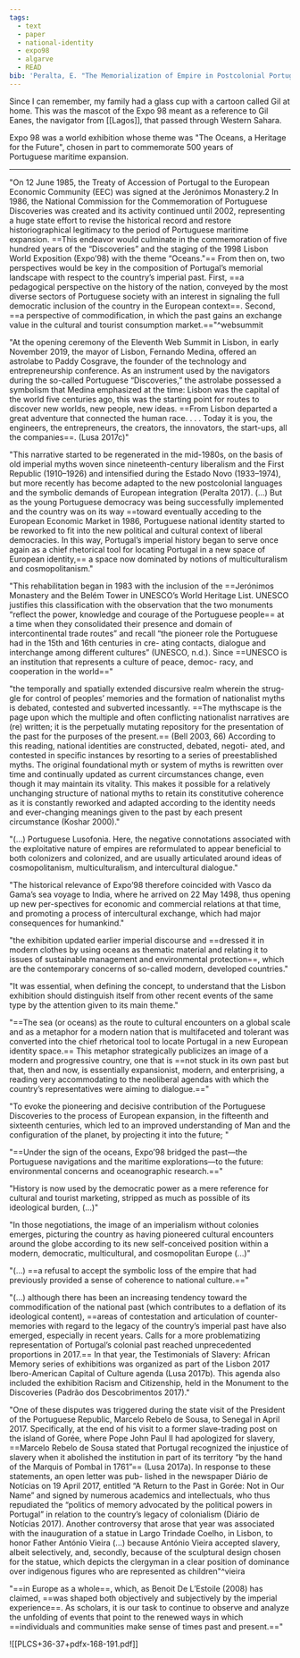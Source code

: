 ```yaml
---
tags:
  - text
  - paper
  - national-identity
  - expo98
  - algarve
  - READ
bib: 'Peralta, E. "The Memorialization of Empire in Postcolonial Portugal: Identity Politics and the Commodification of History," Portuguese Literary & Cultural Studies 36-37. 2022: 156. https://ojs.lib.umassd.edu/plcs/article/view/PLCS36_37_Peralta_page156.'
---
```

Since I can remember, my family had a glass cup with a cartoon called Gil at home. This was the mascot of the Expo 98 meant as a reference to Gil Eanes, the navigator from [[Lagos]], that passed through Western Sahara. 

Expo 98 was a world exhibition whose theme was "The Oceans, a Heritage for the Future", chosen in part to commemorate 500 years of Portuguese maritime expansion.

---

"On 12 June 1985, the Treaty of Accession of Portugal to the European Economic Community (EEC) was signed at the Jerónimos Monastery.2 In 1986, the National Commission for the Commemoration of Portuguese Discoveries was created and its activity continued until 2002, representing a huge state effort to revise the historical record and restore historiographical legitimacy to the period of Portuguese maritime expansion. ==This endeavor would culminate in the commemoration of five hundred years of the “Discoveries” and the staging of the 1998 Lisbon World Exposition (Expo’98) with the theme “Oceans."== From then on, two perspectives would be key in the composition of Portugal’s memorial landscape with respect to the country’s imperial past. First, ==a pedagogical perspective on the history of the nation, conveyed by the most diverse sectors of Portuguese society with an interest in signaling the full democratic inclusion of the country in the European context==. Second, ==a perspective of commodification, in which the past gains an exchange value in the cultural and tourist consumption market.=="^websummit

"At the opening ceremony of the Eleventh Web Summit in Lisbon, in early November 2019, the mayor of Lisbon, Fernando Medina, offered an astrolabe to Paddy Cosgrave, the founder of the technology and entrepreneurship conference. As an instrument used by the navigators during the so-called Portuguese “Discoveries,” the astrolabe possessed a symbolism that Medina emphasized at the time: Lisbon was the capital of the world five centuries ago, this was the starting point for routes to discover new worlds, new people, new ideas. ==From Lisbon departed a great adventure that connected the human race. . . . Today it is you, the engineers, the entrepreneurs, the creators, the innovators, the start-ups, all the companies==. (Lusa 2017c)"

"This narrative started to be regenerated in the mid-1980s, on the basis of old imperial myths woven since nineteenth-century liberalism and the First Republic (1910–1926) and intensified during the Estado Novo (1933–1974), but more recently has become adapted to the new postcolonial languages and the symbolic demands of European integration (Peralta 2017). (...) But as the young Portuguese democracy was being successfully implemented and the country was on its way ==toward eventually acceding to the European Economic Market in 1986, Portuguese national identity started to be reworked to fit into the new political and cultural context of liberal democracies. In this way, Portugal’s imperial history began to serve once again as a chief rhetorical tool for locating Portugal in a new space of European identity,== a space now dominated by notions of multiculturalism and cosmopolitanism."

"This rehabilitation began in 1983 with the inclusion of the ==Jerónimos Monastery and the Belém Tower in UNESCO’s World Heritage List. UNESCO justifies this classification with the observation that the two monuments “reflect the power, knowledge and courage of the Portuguese people== at a time when they consolidated their presence and domain of intercontinental trade routes” and recall “the pioneer role the Portuguese had in the 15th and 16th centuries in cre- ating contacts, dialogue and interchange among different cultures” (UNESCO, n.d.). Since ==UNESCO is an institution that represents a culture of peace, democ- racy, and cooperation in the world=="

"the temporally and spatially extended discursive realm wherein the strug- gle for control of peoples’ memories and the formation of nationalist myths is debated, contested and subverted incessantly. ==The mythscape is the page upon which the multiple and often conflicting nationalist narratives are (re) written; it is the perpetually mutating repository for the presentation of the past for the purposes of the present.== (Bell 2003, 66)
According to this reading, national identities are constructed, debated, negoti- ated, and contested in specific instances by resorting to a series of preestablished myths. The original foundational myth or system of myths is rewritten over time and continually updated as current circumstances change, even though it may maintain its vitality. This makes it possible for a relatively unchanging structure of national myths to retain its constitutive coherence as it is constantly reworked and adapted according to the identity needs and ever-changing meanings given to the past by each present circumstance (Koshar 2000)."

"(...) Portuguese Lusofonia. Here, the negative connotations associated with the exploitative nature of empires are reformulated to appear beneficial to both colonizers and colonized, and are usually articulated around ideas of cosmopolitanism, multiculturalism, and intercultural dialogue."

"The historical relevance of Expo’98 therefore coincided with Vasco da Gama’s sea voyage to India, where he arrived on 22 May 1498, thus opening up new per-spectives for economic and commercial relations at that time, and promoting a process of intercultural exchange, which had major consequences for humankind."

"the exhibition updated earlier imperial discourse and ==dressed it in modern clothes by using oceans as thematic material and relating it to issues of sustainable management and environmental protection==, which are the contemporary concerns of so-called modern, developed countries."

"It was essential, when defining the concept, to understand that the Lisbon exhibition should distinguish itself from other recent events of the same type by the attention given to its main theme."

"==The sea (or oceans) as the route to cultural encounters on a global scale and as a metaphor for a modern nation that is multifaceted and tolerant was converted into the chief rhetorical tool to locate Portugal in a new European identity space.== This metaphor strategically publicizes an image of a modern and progressive country, one that is ==not stuck in its own past but that, then and now, is essentially expansionist, modern, and enterprising, a reading very accommodating to the neoliberal agendas with which the country’s representatives were aiming to dialogue.=="

"To evoke the pioneering and decisive contribution of the Portuguese Discoveries to the process of European expansion, in the fifteenth and sixteenth centuries, which led to an improved understanding of Man and the configuration of the planet, by projecting it into the future; "

"==Under the sign of the oceans, Expo’98 bridged the past—the Portuguese navigations and the maritime explorations—to the future: environmental concerns and oceanographic research.=="

"History is now used by the democratic power as a mere reference for cultural and tourist marketing, stripped as much as possible of its ideological burden, (...)"

"In those negotiations, the image of an imperialism without colonies emerges, picturing the country as having pioneered cultural encounters around the globe according to its new self-conceived position within a modern, democratic, multicultural, and cosmopolitan Europe (...)"

"(...) ==a refusal to accept the symbolic loss of the empire that had previously provided a sense of coherence to national culture.=="

"(...) although there has been an increasing tendency toward the commodification of the national past (which contributes to a deflation of its ideological content), ==areas of contestation and articulation of counter- memories with regard to the legacy of the country’s imperial past have also emerged, especially in recent years. Calls for a more problematizing representation of Portugal’s colonial past reached unprecedented proportions in 2017.== In that year, the Testimonials of Slavery: African Memory series of exhibitions was organized as part of the Lisbon 2017 Ibero-American Capital of Culture agenda (Lusa 2017b). This agenda also included the exhibition Racism and Citizenship, held in the Monument to the Discoveries (Padrão dos Descobrimentos 2017)."

"One of these disputes was triggered during the state visit of the President of the Portuguese Republic, Marcelo Rebelo de Sousa, to Senegal in April 2017. Specifically, at the end of his visit to a former slave-trading post on the island of Gorée, where Pope John Paul II had apologized for slavery, ==Marcelo Rebelo de Sousa stated that Portugal recognized the injustice of slavery when it abolished the institution in part of its territory “by the hand of the Marquis of Pombal in 1761”== (Lusa 2017a). In response to these statements, an open letter was pub- lished in the newspaper Diário de Notícias on 19 April 2017, entitled “A Return to the Past in Gorée: Not in Our Name” and signed by numerous academics and intellectuals, who thus repudiated the “politics of memory advocated by the political powers in Portugal” in relation to the country’s legacy of colonialism (Diário de Notícias 2017).
Another controversy that arose that year was associated with the inauguration of a statue in Largo Trindade Coelho, in Lisbon, to honor Father António Vieira (...) because António Vieira accepted slavery, albeit selectively, and, secondly, because of the sculptural design chosen for the statue, which depicts the clergyman in a clear position of dominance over indigenous figures who are represented as children"^vieira

"==in Europe as a whole==, which, as Benoit De L’Estoile (2008) has claimed, ==was shaped both objectively and subjectively by the imperial experience==. As scholars, it is our task to continue to observe and analyze the unfolding of events that point to the renewed ways in which ==individuals and communities make sense of times past and present.=="

![[PLCS+36-37+pdfx-168-191.pdf]]

